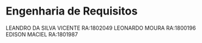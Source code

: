 # Engenharia de Requisitos
LEANDRO DA SILVA VICENTE RA:1802049
LEONARDO MOURA RA:1800196
EDISON MACIEL RA:1801987
